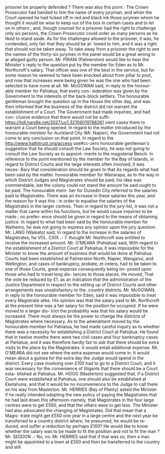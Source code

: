 prisoner be properly defended ? There was also this point : The Crown Prosecutor had handed to him the name of every juryman, and when the Court opened he had ticked off in red and black ink those jurymen whom he thought it would be wise to keep out of the box in certain cases and to let on in others ; and, though counsel for a prisoner had the right to challenge only six persons, the Crown Prosecutor could order as many persons as he liked to stand aside. As for the challenges allowed to the prisoner, it was, he contended, only fair that they should be al- lowed to him, and it was a right that should not be taken away. To take away from a prisoner the right to see the names of the thirty-six jurymen in the panel would be a great wrong to ar alleged guilty person. Mr. PIRANI (Palmerston) would like to hear the Minister's reply to the question put by the member for Eden as to Mr. Northcroft's salary. That officer was one of the best in the service, but for some reason he seemed to have been knocked about from pillar to post, and now that increases were being given he was the one who had been selected to have none at all. Mr. McGOWAN said, in reply to the honour- able member for Pahiatua, that every con- sideration was given by the Government to the interests of the back-block settlers. The honourable gentleman brought the question up in the House the other day, and was then informed that the business of the district did not warrant the establishment of a Court. The Government had made inquiries, and had con- clusive evidence that there would not be suffi- https://hdl.handle.net/2027/uc1.32106019788261 cient cases there to warrant a Court being opened. In regard to the matter introduced by the honourable member for Auckland City (Mr. Napier), the Government had not come to any conclusion on that point. In regard to the http://www.hathitrust.org/access use#cc-zero honourable gentleman's suggestion that he should consult the Law Society, he was not going to consult the Law Society as to appoint- ments to the magisterial Bench. In reference to the point mentioned by the member for the Bay of Islands, in regard to District Courts and the large interests often involved, it was neces- Bary that consideration should be given to that As regards what had been said by the matter. honourable member for Wairarapa, as to the way in which District Judges and Magistrates should be paid, his idea was commendable, bat the colony could not stand the amount he said ought to be paid. The honourable mem- ber for Dunedin City referred to the salaries paid to Magistrates. There was an increase in these salaries this year, and the reason for it was this : in order to equalise the salaries of the Magistrates in the larger centres. Then in regard to the jury-list, it was not a matter that came within his functions, but he would cause inquiries to be made ; no prefer- ence should be given in regard to the means of obtaining justice. In regard to what had been said by the honourable member for Waihemo, he was not going to express any opinion upon the jury question. Mr. LANG (Waikato) said, In regard to the increase in the salaries of Magistrates, he VOL. CXIX .- 7. thought Mr. Northcroft was entitled to receive the increased amount. Mr. O'MEARA (Pahiatua) said, With regard to the establishment of a District Court at Pahiatua, it was impossible for the Minister to know the amount of business that would be done at Pahiatua. Courts had been established at Palmerston North, Napier, Wanganui, and Wellington, and cases of bankruptcy, probate, et cetera, had to be taken to one of those Courts, great expense consequently being im- posed upon those who had to travel long dis- tances to those places. He moved, That the vote be reduced by £1, as an indication that the administration of the Justice Department in respect to the setting up of District Courts and other arrangements was unsatisfactory to the. country districts. Mr. McGOWAN, in reply to the honourable member for Eden, said it was impossible to treat every Magistrate alike. His opinion was that the salary paid to Mr. Northcroft at the present time was a fair salary for the position he occupied. If he were moved to a larger dis- trict the probability was that his salary would be increased. There must always be the power to change the districts of Magistrates where necessary. As to the amendment moved by the honourable member for Pahiatua, he had made careful inquiry as to whether there was a necessity for establishing a District Court at Pahiatua. He found that in twelve months there were two civil cases and four bankruptcy cases at Pahiatua, and it was therefore hardly fair to ask that there should be extra visits to the place by the Magistrates. It would entail additional expense. Mr. O'MEARA did not see where the extra expense would come in. It would mean about a guinea for the extra day the Judge would spend in the district. Every case involving over £100 had to go to a District Court, and it was necessary for the convenience of litigants that there should be a Court esta- blished at Pahiatua. Mr. HOGG (Masterton) suggested that, if a District Court were established at Pahiatua, one should also be established at Eketahuna, and that it would be no inconvenience to the Judge to call there on his way from Masterton. Mr. HERRIES (Bay of Plenty) asked the Minister if he really intended adopting the new policy of paying the Magistrates that he had laid down this afternoon-namely, that Magistrates in the four large centres were to get £550, and that the others were to get less. The Minister had also advocated the changing of Magistrates. Did that mean that a Magis- trate might get £550 one year in a large centre and the next year be transferred to a country district where, he presumed, he would be re- duced, and suffer a reduction by perhaps £100? He would like to know whether the salary was to be made to fit the position and not to fit the man ? Mr. SEDDON .- No, no. Mr. HERRIES said that if that was so, then a man might be appointed to a town at £550 and then be transferred to the country and still 
